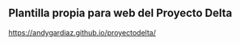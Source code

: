 ## Plantilla propia para web del Proyecto Delta
[Enlace al proyecto en github.io]: https://andygardiaz.github.io/proyectodelta/


https://andygardiaz.github.io/proyectodelta/
